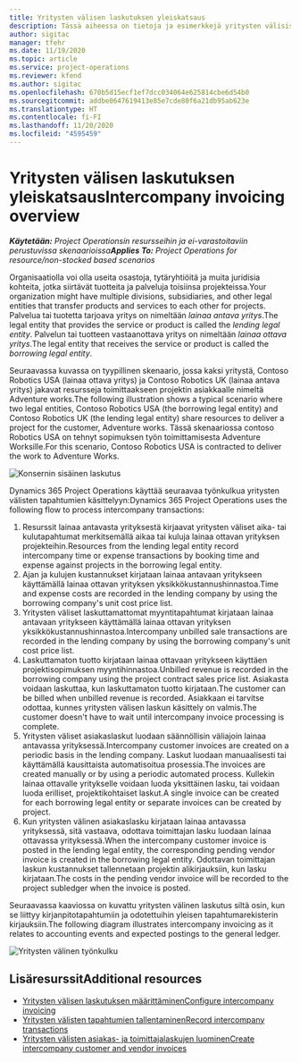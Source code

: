 ```yaml
---
title: Yritysten välisen laskutuksen yleiskatsaus
description: Tässä aiheessa on tietoja ja esimerkkejä yritysten välisistä laskuista projekteissa.
author: sigitac
manager: tfehr
ms.date: 11/19/2020
ms.topic: article
ms.service: project-operations
ms.reviewer: kfend
ms.author: sigitac
ms.openlocfilehash: 670b5d15ecf1ef7dcc034064e625814cbe6d54b0
ms.sourcegitcommit: addbe0647619413e85e7cde80f6a21db95ab623e
ms.translationtype: HT
ms.contentlocale: fi-FI
ms.lasthandoff: 11/20/2020
ms.locfileid: "4595459"
---
```

# <a name="intercompany-invoicing-overview"></a><span data-ttu-id="410f5-103">Yritysten välisen laskutuksen yleiskatsaus</span><span class="sxs-lookup"><span data-stu-id="410f5-103">Intercompany invoicing overview</span></span>

<span data-ttu-id="410f5-104">_**Käytetään:** Project Operationsin resursseihin ja ei-varastoitaviin perustuvissa skenaarioissa_</span><span class="sxs-lookup"><span data-stu-id="410f5-104">_**Applies To:** Project Operations for resource/non-stocked based scenarios_</span></span>

<span data-ttu-id="410f5-105">Organisaatiolla voi olla useita osastoja, tytäryhtiöitä ja muita juridisia kohteita, jotka siirtävät tuotteita ja palveluja toisiinsa projekteissa.</span><span class="sxs-lookup"><span data-stu-id="410f5-105">Your organization might have multiple divisions, subsidiaries, and other legal entities that transfer products and services to each other for projects.</span></span> <span data-ttu-id="410f5-106">Palvelua tai tuotetta tarjoava yritys on nimeltään *lainaa antava yritys*.</span><span class="sxs-lookup"><span data-stu-id="410f5-106">The legal entity that provides the service or product is called the *lending legal entity*.</span></span> <span data-ttu-id="410f5-107">Palvelun tai tuotteen vastaanottava yritys on nimeltään *lainaa ottava yritys*.</span><span class="sxs-lookup"><span data-stu-id="410f5-107">The legal entity that receives the service or product is called the *borrowing legal entity*.</span></span>

<span data-ttu-id="410f5-108">Seuraavassa kuvassa on tyypillinen skenaario, jossa kaksi yritystä, Contoso Robotics USA (lainaa ottava yritys) ja Contoso Robotics UK (lainaa antava yritys) jakavat resursseja toimittaakseen projektin asiakkaalle nimeltä Adventure works.</span><span class="sxs-lookup"><span data-stu-id="410f5-108">The following illustration shows a typical scenario where two legal entities, Contoso Robotics USA (the borrowing legal entity) and Contoso Robotics UK (the lending legal entity) share resources to deliver a project for the customer, Adventure works.</span></span> <span data-ttu-id="410f5-109">Tässä skenaariossa contoso Robotics USA on tehnyt sopimuksen työn toimittamisesta Adventure Worksille.</span><span class="sxs-lookup"><span data-stu-id="410f5-109">For this scenario, Contoso Robotics USA is contracted to deliver the work to Adventure Works.</span></span>

![Konsernin sisäinen laskutus](./media/IntercompanyScenario.png) 

<span data-ttu-id="410f5-111">Dynamics 365 Project Operations käyttää seuraavaa työnkulkua yritysten välisten tapahtumien käsittelyyn:</span><span class="sxs-lookup"><span data-stu-id="410f5-111">Dynamics 365 Project Operations uses the following flow to process intercompany transactions:</span></span>

1. <span data-ttu-id="410f5-112">Resurssit lainaa antavasta yrityksestä kirjaavat yritysten väliset aika- tai kulutapahtumat merkitsemällä aikaa tai kuluja lainaa ottavan yrityksen projekteihin.</span><span class="sxs-lookup"><span data-stu-id="410f5-112">Resources from the lending legal entity record intercompany time or expense transactions by booking time and expense against projects in the borrowing legal entity.</span></span>
2. <span data-ttu-id="410f5-113">Ajan ja kulujen kustannukset kirjataan lainaa antavaan yritykseen käyttämällä lainaa ottavan yrityksen yksikkökustannushinnastoa.</span><span class="sxs-lookup"><span data-stu-id="410f5-113">Time and expense costs are recorded in the lending company by using the borrowing company's unit cost price list.</span></span>
3. <span data-ttu-id="410f5-114">Yritysten väliset laskuttamattomat myyntitapahtumat kirjataan lainaa antavaan yritykseen käyttämällä lainaa ottavan yrityksen yksikkökustannushinnastoa.</span><span class="sxs-lookup"><span data-stu-id="410f5-114">Intercompany unbilled sale transactions are recorded in the lending company by using the borrowing company's unit cost price list.</span></span>
4. <span data-ttu-id="410f5-115">Laskuttamaton tuotto kirjataan lainaa ottavaan yritykseen käyttäen projektisopimuksen myyntihinnastoa.</span><span class="sxs-lookup"><span data-stu-id="410f5-115">Unbilled revenue is recorded in the borrowing company using the project contract sales price list.</span></span> <span data-ttu-id="410f5-116">Asiakasta voidaan laskuttaa, kun laskuttamaton tuotto kirjataan.</span><span class="sxs-lookup"><span data-stu-id="410f5-116">The customer can be billed when unbilled revenue is recorded.</span></span> <span data-ttu-id="410f5-117">Asiakkaan ei tarvitse odottaa, kunnes yritysten välisen laskun käsittely on valmis.</span><span class="sxs-lookup"><span data-stu-id="410f5-117">The customer doesn't have to wait until intercompany invoice processing is complete.</span></span>
5. <span data-ttu-id="410f5-118">Yritysten väliset asiakaslaskut luodaan säännöllisin väliajoin lainaa antavassa yrityksessä.</span><span class="sxs-lookup"><span data-stu-id="410f5-118">Intercompany customer invoices are created on a periodic basis in the lending company.</span></span> <span data-ttu-id="410f5-119">Laskut luodaan manuaalisesti tai käyttämällä kausittaista automatisoitua prosessia.</span><span class="sxs-lookup"><span data-stu-id="410f5-119">The invoices are created manually or by using a periodic automated process.</span></span> <span data-ttu-id="410f5-120">Kullekin lainaa ottavalle yritykselle voidaan luoda yksittäinen lasku, tai voidaan luoda erilliset, projektikohtaiset laskut.</span><span class="sxs-lookup"><span data-stu-id="410f5-120">A single invoice can be created for each borrowing legal entity or separate invoices can be created by project.</span></span>
6. <span data-ttu-id="410f5-121">Kun yritysten välinen asiakaslasku kirjataan lainaa antavassa yrityksessä, sitä vastaava, odottava toimittajan lasku luodaan lainaa ottavassa yrityksessä.</span><span class="sxs-lookup"><span data-stu-id="410f5-121">When the intercompany customer invoice is posted in the lending legal entity, the corresponding pending vendor invoice is created in the borrowing legal entity.</span></span> <span data-ttu-id="410f5-122">Odottavan toimittajan laskun kustannukset tallennetaan projektin alikirjauksiin, kun lasku kirjataan.</span><span class="sxs-lookup"><span data-stu-id="410f5-122">The costs in the pending vendor invoice will be recorded to the project subledger when the invoice is posted.</span></span>

<span data-ttu-id="410f5-123">Seuraavassa kaaviossa on kuvattu yritysten välinen laskutus siltä osin, kun se liittyy kirjanpitotapahtumiin ja odotettuihin yleisen tapahtumarekisterin kirjauksiin.</span><span class="sxs-lookup"><span data-stu-id="410f5-123">The following diagram illustrates intercompany invoicing as it relates to accounting events and expected postings to the general ledger.</span></span>

![Yritysten välinen työnkulku](./media/IntercompanyFlow.png)

## <a name="additional-resources"></a><span data-ttu-id="410f5-125">Lisäresurssit</span><span class="sxs-lookup"><span data-stu-id="410f5-125">Additional resources</span></span>

- [<span data-ttu-id="410f5-126">Yritysten välisen laskutuksen määrittäminen</span><span class="sxs-lookup"><span data-stu-id="410f5-126">Configure intercompany invoicing</span></span>](configure-intercompany-invoicing.md)
- [<span data-ttu-id="410f5-127">Yritysten välisten tapahtumien tallentaminen</span><span class="sxs-lookup"><span data-stu-id="410f5-127">Record intercompany transactions</span></span>](create-intercompany-transactions.md)
- [<span data-ttu-id="410f5-128">Yritysten välisten asiakas- ja toimittajalaskujen luominen</span><span class="sxs-lookup"><span data-stu-id="410f5-128">Create intercompany customer and vendor invoices</span></span>](create-intercompany-customer-vendor-invoices.md)
